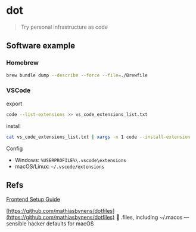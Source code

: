 # dot

> Try personal infrastructure as code

## Software example

### Homebrew

```bash
brew bundle dump --describe --force --file=./Brewfile
```

### VSCode

export

```bash
code --list-extensions >> vs_code_extensions_list.txt
```

install

```bash
cat vs_code_extensions_list.txt | xargs -n 1 code --install-extension
```

Config

 - Windows: `%USERPROFILE%\.vscode\extensions`
 - macOS/Linux: `~/.vscode/extensions`

## Refs

[Frontend Setup Guide](https://github.com/phodal/setup.guide)


[https://github.com/mathiasbynens/dotfiles](https://github.com/mathiasbynens/dotfiles)  🔧 .files, including ~/.macos — sensible hacker defaults for macOS 

